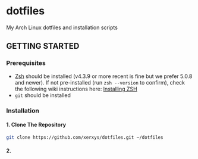# dotfiles
My Arch Linux dotfiles and installation scripts

## GETTING STARTED
### Prerequisites
- [Zsh](https://www.zsh.org) should be installed (v4.3.9 or more recent is fine but we prefer 5.0.8 and newer). If not pre-installed (run `zsh --version` to confirm), check the following wiki instructions here: [Installing ZSH](https://github.com/ohmyzsh/ohmyzsh/wiki/Installing-ZSH)
- `git` should be installed

### Installation
#### 1. Clone The Repository

```sh
git clone https://github.com/xerxys/dotfiles.git ~/dotfiles
```

#### 2. 
